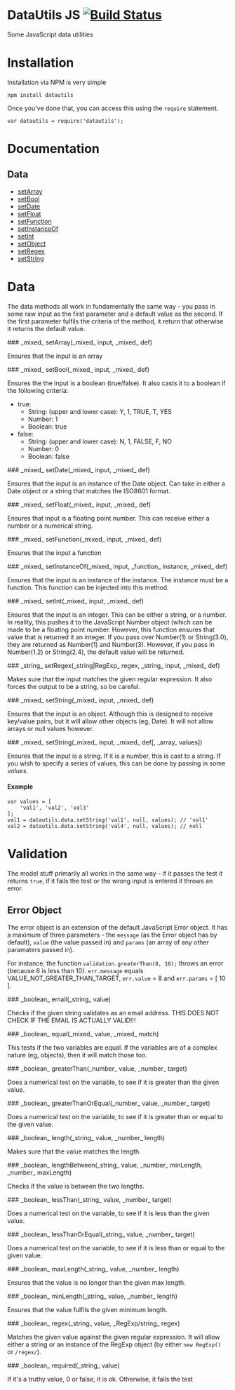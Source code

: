 # DataUtils JS [![Build Status](https://travis-ci.org/riggerthegeek/datautils-js.png?branch=master)](https://travis-ci.org/riggerthegeek/datautils-js)

Some JavaScript data utilities

# Installation

Installation via NPM is very simple

    npm install datautils

Once you've done that, you can access this using the `require` statement.

    var datautils = require('datautils');

# Documentation

## Data
 - [setArray](#setArray)
 - [setBool](#setBool)
 - [setDate](#setDate)
 - [setFloat](#setFloat)
 - [setFunction](#setFunction)
 - [setInstanceOf](#setInstanceOf)
 - [setInt](#setInt)
 - [setObject](#setObject)
 - [setRegex](#setRegex)
 - [setString](#setString)

# Data

The data methods all work in fundamentally the same way - you pass in some
raw input as the first parameter and a default value as the second.  If the first
parameter fulfils the criteria of the method, it return that otherwise it returns
the default value.

<a name="setArray" />
### _mixed_ setArray(_mixed_ input, _mixed_ def)

Ensures that the input is an array

<a name="setBool" />
### _mixed_ setBool(_mixed_ input, _mixed_ def)

Ensures the the input is a boolean (true/false).  It also casts it to a boolean
if the following criteria:
 - true:
   - String: (upper and lower case): Y, 1, TRUE, T, YES
   - Number: 1
   - Boolean: true
 - false:
   - String: (upper and lower case): N, 1, FALSE, F, NO
   - Number: 0
   - Boolean: false

<a name="setDate" />
### _mixed_ setDate(_mixed_ input, _mixed_ def)

Ensures that the input is an instance of the Date object.  Can take in either a
Date object or a string that matches the ISO8601 format.

<a name="setFloat" />
### _mixed_ setFloat(_mixed_ input, _mixed_ def)

Ensures that input is a floating point number.  This can receive either a number
or a numerical string.

<a name="setFunction" />
### _mixed_ setFunction(_mixed_ input, _mixed_ def)

Ensures that the input a function

<a name="setInstanceOf" />
### _mixed_ setInstanceOf(_mixed_ input, _function_ instance, _mixed_ def)

Ensures that the input is an instance of the instance.  The instance must
be a function.  This function can be injected into this method.

<a name="setInt" />
### _mixed_ setInt(_mixed_ input, _mixed_ def)

Ensures that the input is an integer.  This can be either a string, or a
number.  In reality, this pushes it to the JavaScript Number object
(which can be made to be a floating point number.  However, this function
ensures that value that is returned it an integer.  If you pass over
Number(1) or String(3.0), they are returned as Number(1) and Number(3).
However, if you pass in Number(1.2) or String(2.4), the default value
will be returned.

<a name="setRegex" />
### _string_ setRegex(_string|RegExp_ regex, _string_ input, _mixed_ def)

Makes sure that the input matches the given regular expression.  It also
forces the output to be a string, so be careful.

<a name="setObject" />
### _mixed_ setString(_mixed_ input, _mixed_ def)

Ensures that the input is an object.  Although this is designed to receive
key/value pairs, but it will allow other objects (eg, Date).  It will not
allow arrays or null values however.

<a name="setString" />
### _mixed_ setString(_mixed_ input, _mixed_ def[, _array_ values])

Ensures that the input is a string.  If it is a number, this is cast
to a string.  If you wish to specify a series of values, this can be done
by passing in some _values_.

#### Example

    var values = [
        'val1', 'val2', 'val3'
    ];
    val1 = datautils.data.setString('val1', null, values); // 'val1'
    val2 = datautils.data.setString('val4', null, values); // null

# Validation

The model stuff primarily all works in the same way - if it passes the test it
returns `true`, if it fails the test or the wrong input is entered it throws an
error.

## Error Object

The error object is an extension of the default JavaScript Error object.  It has
a maximum of three parameters - the `message` (as the Error object has by default),
`value` (the value passed in) and `params` (an array of any other paramaters passed
in).

For instance, the function `validation.greaterThan(8, 10);` throws an error
(because 8 is less than 10).  `err.message` equals VALUE_NOT_GREATER_THAN_TARGET,
`err.value` = 8 and `err.params` = [ 10 ].

<a name="email" />
### _boolean_ email(_string_ value)

Checks if the given string validates as an email address. THIS DOES NOT CHECK IF
THE EMAIL IS ACTUALLY VALID!!!

<a name="equal" />
### _boolean_ equal(_mixed_ value, _mixed_ match)

This tests if the two variables are equal. If the variables are of a complex
nature (eg, objects), then it will match those too.

<a name="greaterThan" />
### _boolean_ greaterThan(_number_ value, _number_ target)

Does a numerical test on the variable, to see if it is greater than the given
value.

<a name="greaterThanOrEqual" />
### _boolean_ greaterThanOrEqual(_number_ value, _number_ target)

Does a numerical test on the variable, to see if it is greater than or equal to
the given value.

<a name="length" />
### _boolean_ length(_string_ value, _number_ length)

Makes sure that the value matches the length.

<a name="lengthBetween" />
### _boolean_ lengthBetween(_string_ value, _number_ minLength, _number_ maxLength)

Checks if the value is between the two lengths.

<a name="lessThan" />
### _boolean_ lessThan(_string_ value, _number_ target)

Does a numerical test on the variable, to see if it is less than the given value.

<a name="lessThanOrEqual" />
### _boolean_ lessThanOrEqual(_string_ value, _number_ target)

Does a numerical test on the variable, to see if it is less than or equal to the
given value.

<a name="maxLength" />
### _boolean_ maxLength(_string_ value, _number_ length)

Ensures that the value is no longer than the given max length.

<a name="minLength" />
### _boolean_ minLength(_string_ value, _number_ length)

Ensures that the value fulfils the given minimum length.

<a name="regex" />
### _boolean_ regex(_string_ value, _RegExp/string_ regex)

Matches the given value against the given regular expression.  It will allow
either a string or an instance of the RegExp object (by either `new RegExp()` or
`/regex/`).

<a name="required" />
### _boolean_ required(_string_ value)

If it's a truthy value, 0 or false, it is ok. Otherwise, it fails the test
